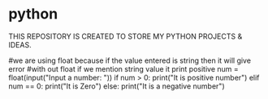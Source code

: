 # python
THIS REPOSITORY IS CREATED TO STORE MY PYTHON PROJECTS & IDEAS.

#we are using float because if the value entered is string then it will give error
#with out float if we mention string value it print positive
num = float(input("Input a number: "))
if num > 0:
   print("It is positive number")
elif num == 0:
   print("It is Zero")
else:
   print("It is a negative number")
   

